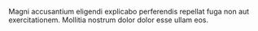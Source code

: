 Magni accusantium eligendi explicabo perferendis repellat fuga non aut exercitationem. Mollitia nostrum dolor dolor esse ullam eos.